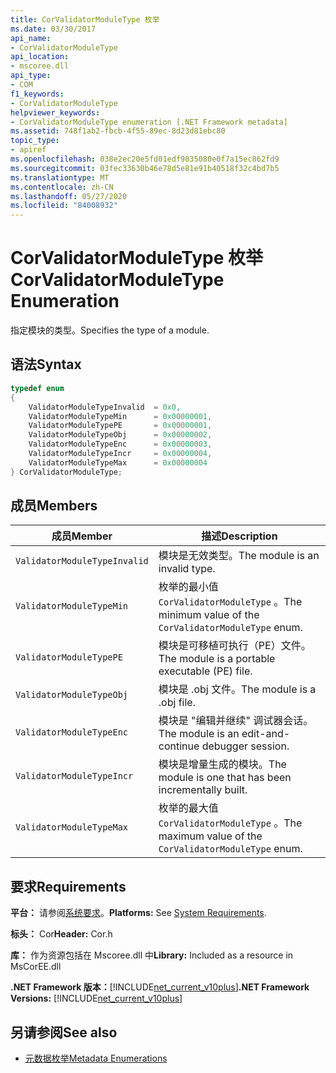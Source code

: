 ```yaml
---
title: CorValidatorModuleType 枚举
ms.date: 03/30/2017
api_name:
- CorValidatorModuleType
api_location:
- mscoree.dll
api_type:
- COM
f1_keywords:
- CorValidatorModuleType
helpviewer_keywords:
- CorValidatorModuleType enumeration [.NET Framework metadata]
ms.assetid: 748f1ab2-fbcb-4f55-89ec-8d23d81ebc80
topic_type:
- apiref
ms.openlocfilehash: 038e2ec20e5fd01edf9835080e0f7a15ec862fd9
ms.sourcegitcommit: 03fec33630b46e78d5e81e91b40518f32c4bd7b5
ms.translationtype: MT
ms.contentlocale: zh-CN
ms.lasthandoff: 05/27/2020
ms.locfileid: "84008932"
---
```

# <a name="corvalidatormoduletype-enumeration"></a><span data-ttu-id="b0221-102">CorValidatorModuleType 枚举</span><span class="sxs-lookup"><span data-stu-id="b0221-102">CorValidatorModuleType Enumeration</span></span>
<span data-ttu-id="b0221-103">指定模块的类型。</span><span class="sxs-lookup"><span data-stu-id="b0221-103">Specifies the type of a module.</span></span>  
  
## <a name="syntax"></a><span data-ttu-id="b0221-104">语法</span><span class="sxs-lookup"><span data-stu-id="b0221-104">Syntax</span></span>  
  
```cpp  
typedef enum  
{  
    ValidatorModuleTypeInvalid  = 0x0,  
    ValidatorModuleTypeMin      = 0x00000001,  
    ValidatorModuleTypePE       = 0x00000001,  
    ValidatorModuleTypeObj      = 0x00000002,  
    ValidatorModuleTypeEnc      = 0x00000003,  
    ValidatorModuleTypeIncr     = 0x00000004,  
    ValidatorModuleTypeMax      = 0x00000004  
} CorValidatorModuleType;  
```  
  
## <a name="members"></a><span data-ttu-id="b0221-105">成员</span><span class="sxs-lookup"><span data-stu-id="b0221-105">Members</span></span>  
  
|<span data-ttu-id="b0221-106">成员</span><span class="sxs-lookup"><span data-stu-id="b0221-106">Member</span></span>|<span data-ttu-id="b0221-107">描述</span><span class="sxs-lookup"><span data-stu-id="b0221-107">Description</span></span>|  
|------------|-----------------|  
|`ValidatorModuleTypeInvalid`|<span data-ttu-id="b0221-108">模块是无效类型。</span><span class="sxs-lookup"><span data-stu-id="b0221-108">The module is an invalid type.</span></span>|  
|`ValidatorModuleTypeMin`|<span data-ttu-id="b0221-109">枚举的最小值 `CorValidatorModuleType` 。</span><span class="sxs-lookup"><span data-stu-id="b0221-109">The minimum value of the `CorValidatorModuleType` enum.</span></span>|  
|`ValidatorModuleTypePE`|<span data-ttu-id="b0221-110">模块是可移植可执行（PE）文件。</span><span class="sxs-lookup"><span data-stu-id="b0221-110">The module is a portable executable (PE) file.</span></span>|  
|`ValidatorModuleTypeObj`|<span data-ttu-id="b0221-111">模块是 .obj 文件。</span><span class="sxs-lookup"><span data-stu-id="b0221-111">The module is a .obj file.</span></span>|  
|`ValidatorModuleTypeEnc`|<span data-ttu-id="b0221-112">模块是 "编辑并继续" 调试器会话。</span><span class="sxs-lookup"><span data-stu-id="b0221-112">The module is an edit-and-continue debugger session.</span></span>|  
|`ValidatorModuleTypeIncr`|<span data-ttu-id="b0221-113">模块是增量生成的模块。</span><span class="sxs-lookup"><span data-stu-id="b0221-113">The module is one that has been incrementally built.</span></span>|  
|`ValidatorModuleTypeMax`|<span data-ttu-id="b0221-114">枚举的最大值 `CorValidatorModuleType` 。</span><span class="sxs-lookup"><span data-stu-id="b0221-114">The maximum value of the `CorValidatorModuleType` enum.</span></span>|  
  
## <a name="requirements"></a><span data-ttu-id="b0221-115">要求</span><span class="sxs-lookup"><span data-stu-id="b0221-115">Requirements</span></span>  
 <span data-ttu-id="b0221-116">**平台：** 请参阅[系统要求](../../get-started/system-requirements.md)。</span><span class="sxs-lookup"><span data-stu-id="b0221-116">**Platforms:** See [System Requirements](../../get-started/system-requirements.md).</span></span>  
  
 <span data-ttu-id="b0221-117">**标头：** Cor</span><span class="sxs-lookup"><span data-stu-id="b0221-117">**Header:** Cor.h</span></span>  
  
 <span data-ttu-id="b0221-118">**库：** 作为资源包括在 Mscoree.dll 中</span><span class="sxs-lookup"><span data-stu-id="b0221-118">**Library:** Included as a resource in MsCorEE.dll</span></span>  
  
 <span data-ttu-id="b0221-119">**.NET Framework 版本：**[!INCLUDE[net_current_v10plus](../../../../includes/net-current-v10plus-md.md)]</span><span class="sxs-lookup"><span data-stu-id="b0221-119">**.NET Framework Versions:** [!INCLUDE[net_current_v10plus](../../../../includes/net-current-v10plus-md.md)]</span></span>  
  
## <a name="see-also"></a><span data-ttu-id="b0221-120">另请参阅</span><span class="sxs-lookup"><span data-stu-id="b0221-120">See also</span></span>

- [<span data-ttu-id="b0221-121">元数据枚举</span><span class="sxs-lookup"><span data-stu-id="b0221-121">Metadata Enumerations</span></span>](metadata-enumerations.md)
